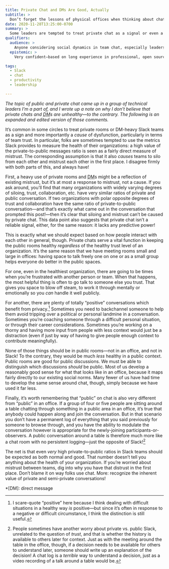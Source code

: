 ```yaml
---
title: Private Chat and DMs Are Good, Actually
subtitle: >
  Don’t forget the lessons of physical offices when thinking about chat.
date: 2020-11-28T13:25:00-0700
summary: >
  Some leaders are tempted to treat private chat as a signal or even a cause of team dysfunction—but there is no such correlation, and indeed people need private chats for healthy social dynamics.
qualifiers:
  audience: >
    Anyone considering social dynamics in team chat, especially leaders with authority to shape team or company norms—particularly when (as in 2020) forced to switch to chat-heavy communication without deep prior experience.
  epistemic: >
    Very confident—based on long experience in professional, open source, personal, and interest-driven community chats. (Yes, I include moderating a massive Star Wars forum in the mid-2000s on that list!)

tags:
  - Slack
  - chat
  - productivity
  - leadership

---
```


<i class=background>The topic of public and private chat came up in a group of technical leaders I’m a part of, and I wrote up a note on why I don’t believe that private chats and <abbr title="direct messages">DM</abbr>s are unhealthy—to the contrary. The following is an expanded and edited version of those comments.</i>

It’s common in some circles to treat private rooms or DM-heavy Slack teams as a sign and more importantly a *cause* of dysfunction, particularly in terms of team trust. In particular, folks are sometimes tempted to use the metrics Slack provides to measure the health of their organizations: a high value of the private-to-public messages ratio is seen as a fairly direct measure of mistrust. The corresponding assumption is that it also *causes* teams to silo from each other and mistrust each other in the first place. I disagree firmly with both parts of this, and always have!

First, a heavy use of private rooms and <abbr title="direct messages">DM</abbr>s might be a reflection of existing mistrust, but it’s at most a response to mistrust, not a cause. If you ask around, you’ll find that many organizations with widely varying degrees of siloing, trust, collaboration, etc. have very similar ratios of private and public conversation. If two organizations with polar opposite degrees of trust and collaboration have the same ratio of private-to-public conversation—and that’s exactly what came out in the conversation that prompted this post!—then it’s clear that siloing and mistrust can’t be caused by private chat. This data point also suggests that private chat isn’t a reliable signal, either, for the same reason: it lacks any predictive power!

This is exactly what we should expect based on how people interact with each other in general, though. Private chats serve a vital function in keeping the public rooms healthy *regardless* of the healthy trust level of an organization. It’s the same reason that we have meeting rooms small and large in offices: having space to talk freely one on one or as a small group helps everyone do better in the public spaces.

For one, even in the healthiest organization, there are going to be times when you’re frustrated with another person or team. When that happens, the most helpful thing is often to go talk to someone else you trust. That gives you space to blow off steam, to work it through mentally or emotionally so you *can* handle it well publicly.

For another, there are plenty of totally “positive” conversations which benefit from privacy.[^positive] Sometimes you need to backchannel someone to help them avoid tripping over a political or personal landmine in a conversation. Sometimes you’re coaching someone through a difficult personal situation, or through their career considerations. Sometimes you’re working on a thorny and having more input from people with less context would just be a distraction (even if just by way of having to give people enough context to contribute meaningfully).

None of those things should be in public rooms—not in an office, and not in Slack! To the contrary, they would be much *less* healthy in a public context. Public rooms are good for public discussions. We must be able to distinguish which discussions *should* be public. Most of us develop a reasonably good sense for what that looks like in an office, because it maps fairly directly to our existing social norms. Many fewer of us have had time to develop the same sense around chat, though, simply because we have used it far less.

Finally, it’s worth remembering that “public” on chat is also very different from “public” in an office. If a group of four or five people are sitting around a table chatting through something in a public area in an office, it’s true that anybody could happen along and join the conversation. But in that scenario you don’t have a permanent log of everything that you said previously for someone to browse through, and you have the ability to modulate the conversation however is appropriate for the newly-joining participants-or-observers. A public conversation around a table is therefore much more like a chat room with no persistent logging—just the opposite of Slack![^history]

The net is that even *very* high private-to-public ratios in Slack teams should be expected as both normal and good. That number doesn’t tell you anything about the health of your organization. If you’re worried about mistrust between teams, dig into why you have that distrust in the first place. Don’t blame it on way folks use chat. More: recognize the inherent value of private and semi-private conversations!

*[DM]: direct message

[^positive]: I scare-quote “positive” here because I think dealing with difficult situations in a healthy way *is* positive—but since it’s often in response to a negative or difficult circumstance, I think the distinction is still useful.

[^history]: People sometimes have another worry about private vs. public Slack, unrelated to the question of *trust*, and that is whether the history is available to others later for context. Just as with the meeting around the table in the office, though, if a decision needs to be available for others to understand later, someone should write up an explanation of the decision! A chat log is a *terrible* way to understand a decision, just as a video recording of a talk around a table would be.
